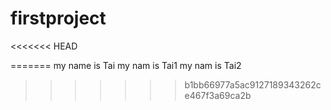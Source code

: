 # firstproject
<<<<<<< HEAD

=======
my name is Tai
my nam is Tai1
my nam is Tai2
>>>>>>> b1bb66977a5ac9127189343262ce467f3a69ca2b
